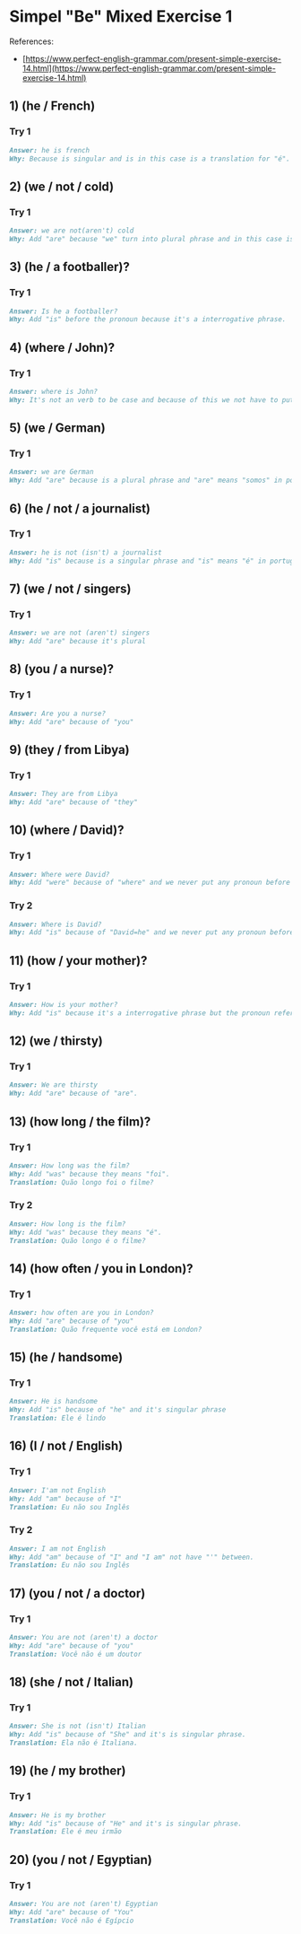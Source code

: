 # Simpel "Be" Mixed Exercise 1

References:

- [https://www.perfect-english-grammar.com/present-simple-exercise-14.html](https://www.perfect-english-grammar.com/present-simple-exercise-14.html)

## 1) (he / French)

### Try 1

```markdown
Answer: he is french
Why: Because is singular and is in this case is a translation for "é".
```

## 2) (we / not / cold)

### Try 1

```markdown
Answer: we are not(aren't) cold
Why: Add "are" because "we" turn into plural phrase and in this case is a translation for "somos". 
```

## 3) (he / a footballer)?

### Try 1

```markdown
Answer: Is he a footballer?
Why: Add "is" before the pronoun because it's a interrogative phrase.
```

## 4) (where / John)?

### Try 1

```markdown
Answer: where is John?
Why: It's not an verb to be case and because of this we not have to put is before where. (muscle memory)
```

## 5) (we / German)

### Try 1

```markdown
Answer: we are German
Why: Add "are" because is a plural phrase and "are" means "somos" in portuguese.
```

## 6) (he / not / a journalist)

### Try 1

```markdown
Answer: he is not (isn't) a journalist
Why: Add "is" because is a singular phrase and "is" means "é" in portuguese.
```

## 7) (we / not / singers)

### Try 1

```markdown
Answer: we are not (aren't) singers
Why: Add "are" because it's plural
```

## 8) (you / a nurse)?

### Try 1

```markdown
Answer: Are you a nurse?
Why: Add "are" because of "you"
```

## 9) (they / from Libya)

### Try 1

```markdown
Answer: They are from Libya
Why: Add "are" because of "they"
```

## 10) (where / David)?

### Try 1

```markdown
Answer: Where were David?
Why: Add "were" because of "where" and we never put any pronoun before "where".
```

### Try 2

```markdown
Answer: Where is David?
Why: Add "is" because of "David=he" and we never put any pronoun before "where".
```

## 11) (how / your mother)?

### Try 1

```markdown
Answer: How is your mother?
Why: Add "is" because it's a interrogative phrase but the pronoun refers to your.
```

## 12) (we / thirsty)

### Try 1

```markdown
Answer: We are thirsty
Why: Add "are" because of "are".
```

## 13) (how long / the film)?

### Try 1

```markdown
Answer: How long was the film?
Why: Add "was" because they means "foi".
Translation: Quão longo foi o filme?
```

### Try 2

```markdown
Answer: How long is the film?
Why: Add "was" because they means "é".
Translation: Quão longo é o filme?
```

## 14) (how often / you in London)?

### Try 1

```markdown
Answer: how often are you in London?
Why: Add "are" because of "you"
Translation: Quão frequente você está em London?
```

## 15) (he / handsome)

### Try 1

```markdown
Answer: He is handsome
Why: Add "is" because of "he" and it's singular phrase
Translation: Ele é lindo
```

## 16) (I / not / English)

### Try 1

```markdown
Answer: I'am not English
Why: Add "am" because of "I"
Translation: Eu não sou Inglês
```

### Try 2

```markdown
Answer: I am not English
Why: Add "am" because of "I" and "I am" not have "'" between.
Translation: Eu não sou Inglês
```

## 17) (you / not / a doctor)

### Try 1

```markdown
Answer: You are not (aren't) a doctor
Why: Add "are" because of "you"
Translation: Você não é um doutor
```

## 18) (she / not / Italian)

### Try 1

```markdown
Answer: She is not (isn't) Italian
Why: Add "is" because of "She" and it's is singular phrase.
Translation: Ela não é Italiana.
```

## 19) (he / my brother)

### Try 1

```markdown
Answer: He is my brother
Why: Add "is" because of "He" and it's is singular phrase.
Translation: Ele é meu irmão
```

## 20) (you / not / Egyptian)

### Try 1

```markdown
Answer: You are not (aren't) Egyptian
Why: Add "are" because of "You"
Translation: Você não é Egípcio
```
